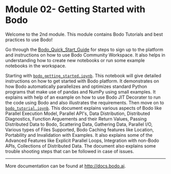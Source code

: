 # Module 02- Getting Started with Bodo
Welcome to the 2nd module. This module contains Bodo Tutorials and best practices to use Bodo!


Go through the [Bodo_Quick_Start_Guide](https://docs.bodo.ai/latest/quick_start_platform) for steps to sign up to the platform and instructions on how to use Bodo Community Workspace. It also helps in understanding how to create new notebooks or run some example notebooks in the workspace.
    
Starting with [`bodo_getting_started.ipynb`](bodo_getting_started.ipynb). 
    This notebook will give detailed instructions on how to get started with Bodo platform. 
    It demonstrates on how Bodo automatically parallelizes and optimizes standard Python programs that make use of pandas and NumPy using small examples.
    It explains with help of an example on how to use Bodo JIT Decorater to run the code using Bodo and also illustrates the requirements. 
Then move on to [`bodo_tutorial.ipynb`](bodo_tutorial.ipynb).
    This document explains various aspects of Bodo like Parallel Execution Model, Parallel API's, Data Distribution, Distributed Diagnostics, Function Arguements and their Return Values, Passing Distributed Data to Bodo, Scattering Data, Gathering Data, Parallel I/O, Various types of Files Supported, Bodo Caching features like Location, Portability and Invalidation with Examples.
    It also explains some of the Advanced Features like Explicit Parallel Loops, Integration with non-Bodo APIs, Collections of Distributed Data.
    The document also explains some trouble shooting steps that can be followed in case of issues.
 
_________________________
More documentation can be found at http://docs.bodo.ai.
